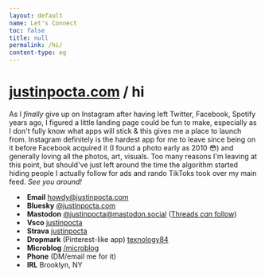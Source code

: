 ```yaml
---
layout: default
name: Let's Connect
toc: false
title: null
permalink: /hi/
content-type: eg
---
```


<style>  
ul {
    margin-left: 0;
    padding-left: 1rem; /* Adjust to control the spacing */
    text-align: left;
}

li {
    list-style-position: inside; /* Ensures bullets stay inside the aligned text */
}

.page-content {
    margin: auto;
    max-width: 800px; /* Adjust width as needed */
}
</style>

# [justinpocta.com](https://justinpocta.com) / hi

As I _finally_ give up on Instagram after having left Twitter, Facebook, Spotify years ago, I figured a little landing page could be fun to make, especially as I don't fully know what apps will stick & this gives me a place to launch from. Instagram definitely is the hardest app for me to leave since being on it before Facebook acquired it  (I found a photo early as 2010 😳) and generally loving all the photos, art, visuals. Too many reasons I'm leaving at this point, but should've just left around the time the algorithm started hiding people I actually follow for ads and rando TikToks took over my main feed. _See you around!_

- **Email** [howdy@justinpocta.com](mailto:howdy@justinpocta.com?subject=hi!)
- **Bluesky** [@justinpocta.com](https://bsky.app/profile/justinpocta.com)
- **Mastodon** [@justinpocta@mastodon.social](https://mastodon.social/@justinpocta) ([Threads _can_ follow](https://help.instagram.com/169559812696339))
- **Vsco** [justinpocta](https://vsco.co/justinpocta)
- **Strava** [justinpocta](https://www.strava.com/athletes/justinpocta)
- **Dropmark** (Pinterest-like app) [texnology84](https://texnology84.dropmark.com)
- **Microblog** [/microblog](http://justinpocta.com/microblog/)
- **Phone** (DM/email me for it)
- **IRL** Brooklyn, NY
